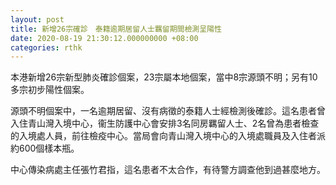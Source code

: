 ```yaml
---
layout: post
title: 新增26宗確診　泰籍逾期居留人士羈留期間檢測呈陽性
date: 2020-08-19 21:30:12.000000000 +08:00
categories: rthk
---
```


本港新增26宗新型肺炎確診個案，23宗屬本地個案，當中8宗源頭不明；另有10多宗初步陽性個案。

源頭不明個案中，一名逾期居留、沒有病徵的泰籍人士經檢測後確診。這名患者曾入住青山灣入境中心，衞生防護中心會安排3名同房羈留人士、2名曾為患者檢查的入境處人員，前往檢疫中心。當局會向青山灣入境中心的入境處職員及入住者派約600個樣本瓶。

中心傳染病處主任張竹君指，這名患者不太合作，有待警方調查他到過甚麼地方。
